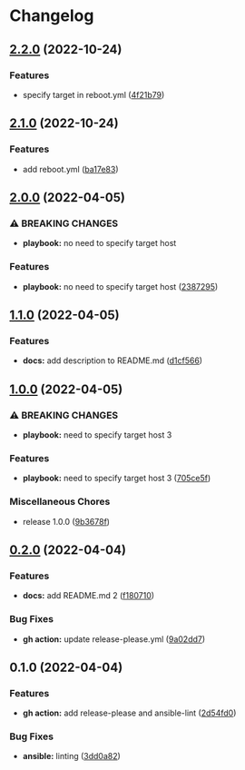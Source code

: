 # Changelog

## [2.2.0](https://www.github.com/chornberger-c2c/ansible-ping/compare/v2.1.0...v2.2.0) (2022-10-24)


### Features

* specify target in reboot.yml ([4f21b79](https://www.github.com/chornberger-c2c/ansible-ping/commit/4f21b79ecd2c0df44648da23aef857731704d3aa))

## [2.1.0](https://www.github.com/chornberger-c2c/ansible-ping/compare/v2.0.0...v2.1.0) (2022-10-24)


### Features

* add reboot.yml ([ba17e83](https://www.github.com/chornberger-c2c/ansible-ping/commit/ba17e83279c29c072b6bab80c92c4313e27dec23))

## [2.0.0](https://www.github.com/chornberger-c2c/ansible-ping/compare/v1.1.0...v2.0.0) (2022-04-05)


### ⚠ BREAKING CHANGES

* **playbook:** no need to specify target host

### Features

* **playbook:** no need to specify target host ([2387295](https://www.github.com/chornberger-c2c/ansible-ping/commit/23872958e52430369aaa5232e607e9b187a3da38))

## [1.1.0](https://www.github.com/chornberger-c2c/ansible-ping/compare/v1.0.0...v1.1.0) (2022-04-05)


### Features

* **docs:** add description to README.md ([d1cf566](https://www.github.com/chornberger-c2c/ansible-ping/commit/d1cf566e24509bf2fda862585aa4a37d84b5d7f0))

## [1.0.0](https://www.github.com/chornberger-c2c/ansible-ping/compare/v0.2.0...v1.0.0) (2022-04-05)


### ⚠ BREAKING CHANGES

* **playbook:** need to specify target host 3

### Features

* **playbook:** need to specify target host 3 ([705ce5f](https://www.github.com/chornberger-c2c/ansible-ping/commit/705ce5fd0d27af16aee81a9c69607b7f6dbd328c))


### Miscellaneous Chores

* release 1.0.0 ([9b3678f](https://www.github.com/chornberger-c2c/ansible-ping/commit/9b3678f30ba0554d70f34d917dc5e6ad8eda4e7e))

## [0.2.0](https://www.github.com/chornberger-c2c/ansible-ping/compare/v0.1.0...v0.2.0) (2022-04-04)


### Features

* **docs:** add README.md 2 ([f180710](https://www.github.com/chornberger-c2c/ansible-ping/commit/f18071013b812432badb2fa84347c420780e4c5d))


### Bug Fixes

* **gh action:** update release-please.yml ([9a02dd7](https://www.github.com/chornberger-c2c/ansible-ping/commit/9a02dd7bb19f12b8c4d4d572f8f1937f4f0509c3))

## 0.1.0 (2022-04-04)


### Features

* **gh action:** add release-please and ansible-lint ([2d54fd0](https://www.github.com/chornberger-c2c/ansible-ping/commit/2d54fd0790e90222c1c27fd384c55ea8bc16d218))


### Bug Fixes

* **ansible:** linting ([3dd0a82](https://www.github.com/chornberger-c2c/ansible-ping/commit/3dd0a82e97543d9168e1c878a9b153ef1f01c51f))
